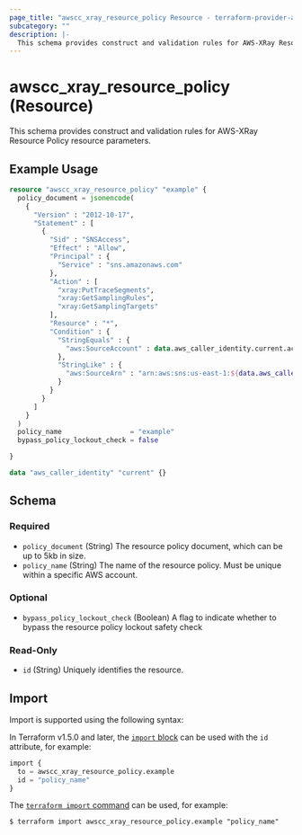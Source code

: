 ```yaml
---
page_title: "awscc_xray_resource_policy Resource - terraform-provider-awscc"
subcategory: ""
description: |-
  This schema provides construct and validation rules for AWS-XRay Resource Policy resource parameters.
---
```


# awscc_xray_resource_policy (Resource)

This schema provides construct and validation rules for AWS-XRay Resource Policy resource parameters.

## Example Usage

```terraform
resource "awscc_xray_resource_policy" "example" {
  policy_document = jsonencode(
    {
      "Version" : "2012-10-17",
      "Statement" : [
        {
          "Sid" : "SNSAccess",
          "Effect" : "Allow",
          "Principal" : {
            "Service" : "sns.amazonaws.com"
          },
          "Action" : [
            "xray:PutTraceSegments",
            "xray:GetSamplingRules",
            "xray:GetSamplingTargets"
          ],
          "Resource" : "*",
          "Condition" : {
            "StringEquals" : {
              "aws:SourceAccount" : data.aws_caller_identity.current.account_id
            },
            "StringLike" : {
              "aws:SourceArn" : "arn:aws:sns:us-east-1:${data.aws_caller_identity.current.account_id}:*"
            }
          }
        }
      ]
    }
  )
  policy_name                 = "example"
  bypass_policy_lockout_check = false

}

data "aws_caller_identity" "current" {}
```


<!-- schema generated by tfplugindocs -->
## Schema

### Required

- `policy_document` (String) The resource policy document, which can be up to 5kb in size.
- `policy_name` (String) The name of the resource policy. Must be unique within a specific AWS account.

### Optional

- `bypass_policy_lockout_check` (Boolean) A flag to indicate whether to bypass the resource policy lockout safety check

### Read-Only

- `id` (String) Uniquely identifies the resource.

## Import

Import is supported using the following syntax:

In Terraform v1.5.0 and later, the [`import` block](https://developer.hashicorp.com/terraform/language/import) can be used with the `id` attribute, for example:

```terraform
import {
  to = awscc_xray_resource_policy.example
  id = "policy_name"
}
```

The [`terraform import` command](https://developer.hashicorp.com/terraform/cli/commands/import) can be used, for example:

```shell
$ terraform import awscc_xray_resource_policy.example "policy_name"
```